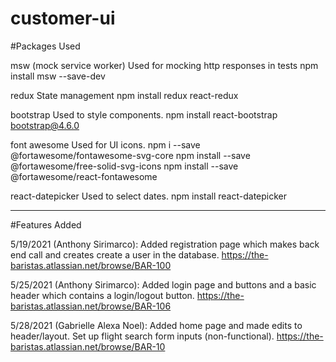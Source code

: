 # customer-ui

#Packages Used

msw (mock service worker)
	Used for mocking http responses in tests
	npm install msw --save-dev

redux
	State management
	npm install redux react-redux

bootstrap
	Used to style components.
	npm install react-bootstrap bootstrap@4.6.0

font awesome
	Used for UI icons.
	npm i --save @fortawesome/fontawesome-svg-core
  	npm install --save @fortawesome/free-solid-svg-icons
  	npm install --save @fortawesome/react-fontawesome

react-datepicker
	Used to select dates.
	npm install react-datepicker

-----------------

#Features Added

5/19/2021 (Anthony Sirimarco): Added registration page which makes back end call and creates create a user in the database. 
https://the-baristas.atlassian.net/browse/BAR-100

5/25/2021 (Anthony Sirimarco): Added login page and buttons and a basic header which contains a login/logout button.
https://the-baristas.atlassian.net/browse/BAR-106

5/28/2021 (Gabrielle Alexa Noel): Added home page and made edits to header/layout. Set up flight search form inputs (non-functional).
https://the-baristas.atlassian.net/browse/BAR-10

